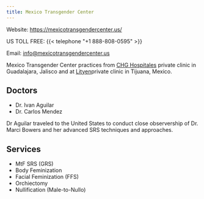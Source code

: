 ```yaml
---
title: Mexico Transgender Center
---
```


Website: <https://mexicotransgendercenter.us/>

US TOLL FREE: {{< telephone "+1 888-808-0595" >}}

Email: <info@mexicotransgendercenter.us>

Mexico Transgender Center practices from [CHG Hospitales](http://chghospitales.com/Home/) private clinic in Guadalajara, Jalisco and at [Lityen](https://lityen.com.mx/)private clinic in Tijuana, Mexico.

## Doctors

- Dr. Ivan Aguilar
- Dr. Carlos Mendez

Dr Aguilar traveled to the United States to conduct close observership of Dr. Marci Bowers and her advanced SRS techniques and approaches.

## Services

- MtF SRS (GRS)
- Body Feminization
- Facial Feminization (FFS)
- Orchiectomy
- Nullification (Male-to-Nullo)
